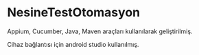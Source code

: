 # NesineTestOtomasyon

Appium, Cucumber, Java, Maven araçları kullanılarak geliştirilmiş.

Cihaz bağlantısı için android studio kullanılmış.

